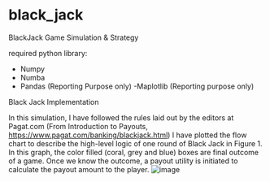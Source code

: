# black_jack
BlackJack Game Simulation &amp; Strategy

required python library:
 - Numpy
 - Numba
 - Pandas (Reporting Purpose only)
 -Maplotlib (Reporting purpose only)

Black Jack Implementation

In this simulation, I have followed the rules laid out by the editors at 
Pagat.com (From Introduction to Payouts, https://www.pagat.com/banking/blackjack.html)
I have plotted the flow chart to describe the high-level logic of one round of Black Jack in Figure 1. In this graph, the color filled (coral, grey and blue) boxes are final outcome of a game. Once we know the outcome, a payout utility is initiated to calculate the payout amount to the player.
![image](https://user-images.githubusercontent.com/28678607/136061583-d150916d-1618-4abf-a998-93d60557ec4e.png)
